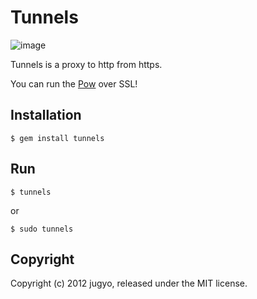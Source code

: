 Tunnels
=======

![image](http://i.imgur.com/5F9tJ.png)

Tunnels is a proxy to http from https.

You can run the [Pow](http://pow.cx/) over SSL!

Installation
------------

    $ gem install tunnels

Run
---

    $ tunnels

or

    $ sudo tunnels

Copyright
---------

Copyright (c) 2012 jugyo, released under the MIT license.
